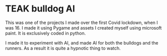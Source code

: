# TEAK bulldog AI 

This was one of the projects I made over the first Covid lockdown, when I was 16. I made it using Pygame and assets I created myself using microsoft paint. It is exclusively coded in python.

I made it to experiment with AI, and made AI for both the bulldogs and the runners. As a result it is quite a hypnotic thing to watch.
